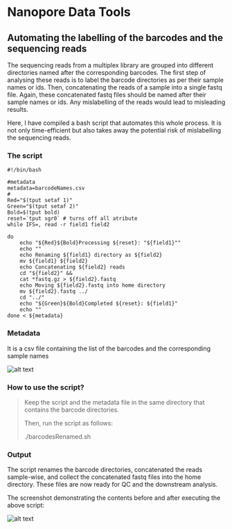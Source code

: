 # **Nanopore Data Tools** <br />



## **Automating the labelling of the barcodes and the sequencing reads**



The sequencing reads from a multiplex library are grouped into different directories named after the corresponding barcodes. The first step of analysing these reads is to label the barcode directories as per their sample names or ids. Then, concatenating the reads of a sample into a single fastq file. Again, these concatenated fastq files should be named after their sample names or ids. Any mislabelling of the reads would lead to misleading results.


Here, I have compiled a bash script that automates this whole process. It is not only time-efficient but also takes away the potential risk of mislabelling the sequencing reads.



### **The script**


```
#!/bin/bash

#metadata
metadata=barcodeNames.csv
#
Red="$(tput setaf 1)"
Green="$(tput setaf 2)"
Bold=$(tput bold)
reset=`tput sgr0` # turns off all atribute
while IFS=, read -r field1 field2  

do  
    echo "${Red}${Bold}Processing ${reset}: "${field1}"" 
    echo ""
    echo Renaming ${field1} directory as ${field2} 
    mv ${field1} ${field2} 
    echo Concatenating ${field2} reads
    cd "${field2}" &&
    cat *fastq.gz > ${field2}.fastq
    echo Moving ${field2}.fastq into home directory
    mv ${field2}.fastq ../
    cd "../"
    echo "${Green}${Bold}Completed ${reset}: ${field1}"
    echo ""
done < ${metadata}

```



### **Metadata**



It is a csv file containing the list of the barcodes and the corresponding sample names



 ![alt text](https://github.com/asadprodhan/Nanopore-Data-Tools/blob/main/MetaData.PNG)
 
 
 
 
### **How to use the script?**



>Keep the script and the metadata file in the same directory that contains the barcode directories. 
>
>Then, run the script as follows:
>
>./barcodesRenamed.sh



### **Output**



The script renames the barcode directories, concatenated the reads sample-wise, and collect the concatenated fastq files into the home directory. These files are now ready for QC and the downstream analysis. 


The screenshot demonstrating the contents before and after executing the above script: 



 ![alt text](https://github.com/asadprodhan/Nanopore-Data-Tools/blob/main/TerminalShot.PNG)
 
 
